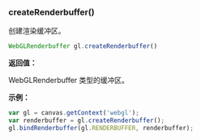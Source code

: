 ### createRenderbuffer()

创建渲染缓冲区。

```js
WebGLRenderbuffer gl.createRenderbuffer()
```

**返回值：**

WebGLRenderbuffer 类型的缓冲区。

**示例：**

```js
var gl = canvas.getContext('webgl');
var renderbuffer = gl.createRenderbuffer();
gl.bindRenderbuffer(gl.RENDERBUFFER, renderbuffer);
```

